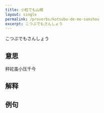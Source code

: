 ```yaml
---
title: 小粒でも山椒
layout: single
permalink: /proverbs/kotsubu-de-mo-sanshou
excerpt: こつぶでもさんしょう
---
```


こつぶでもさんしょう

## 意思

秤砣虽小压千今

## 解释

## 例句

